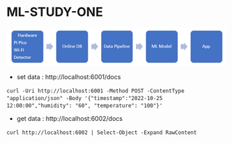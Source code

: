 # ML-STUDY-ONE

![img1](./docs/image1.png)

* set data : http://localhost:6001/docs

`curl -Uri http://localhost:6001 -Method POST -ContentType "application/json" -Body '{"timestamp":"2022-10-25 12:00:00","humidity": "60", "temperature": "100"}'`

* get data : http://localhost:6002/docs

`curl http://localhost:6002 | Select-Object -Expand RawContent` 